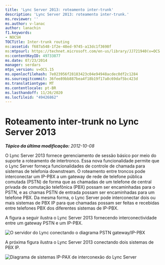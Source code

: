 ```yaml
---
title: 'Lync Server 2013: roteamento inter-trunk'
description: 'Lync Server 2013: roteamento inter-trunk.'
ms.reviewer: ''
ms.author: v-lanac
author: lanachin
f1.keywords:
- NOCSH
TOCTitle: Inter-trunk routing
ms:assetid: f687a548-1f2e-48ed-9745-a13dc1f3698f
ms:mtpsurl: https://technet.microsoft.com/en-us/library/JJ721940(v=OCS.15)
ms:contentKeyID: 49733877
ms.date: 07/23/2014
manager: serdars
mtps_version: v=OCS.15
ms.openlocfilehash: 7e023956f28183423c04e94948acdec0df2c1284
ms.sourcegitcommit: 36fee89bb887bea4f18b19f17a8c69daf5bc423d
ms.translationtype: MT
ms.contentlocale: pt-BR
ms.lasthandoff: 11/26/2020
ms.locfileid: "49426862"
---
```

# <a name="inter-trunk-routing-in-lync-server-2013"></a>Roteamento inter-trunk no Lync Server 2013

<div data-xmlns="http://www.w3.org/1999/xhtml">

<div class="topic" data-xmlns="http://www.w3.org/1999/xhtml" data-msxsl="urn:schemas-microsoft-com:xslt" data-cs="https://msdn.microsoft.com/">

<div data-asp="https://msdn2.microsoft.com/asp">



</div>

<div id="mainSection">

<div id="mainBody">

<span> </span>

_**Tópico da última modificação:** 2012-10-08_

O Lync Server 2013 fornece gerenciamento de sessão básico por meio do suporte a roteamento de intertronco. Essa nova funcionalidade permite que o Lync Server forneça funcionalidades de controle de chamada para sistemas de telefonia downstream. O roteamento entre troncos pode interconectar um IP-PBX a um gateway de rede de telefone pública comutada (PSTN) de forma que as chamadas de um telefone de central privada de comutação telefônica (PBX) possam ser encaminhadas para o PSTN, e as chamas PSTN de entrada possam ser encaminhadas para um telefone PBX. Da mesma forma, o Lync Server pode interconectar dois ou mais sistemas de PBX IP para que chamadas possam ser feitas e recebidas entre telefones PBX dos diferentes sistemas de IP-PBX.

A figura a seguir ilustra o Lync Server 2013 fornecendo interconectividade entre um gateway PSTN e um IP-PBX.

![O servidor do Lync conectando o diagrama PSTN gateway/IP-PBX](images/JJ721940.cc3858ca-2ee3-4d51-8a51-db078366b50b(OCS.15).jpg "O servidor do Lync conectando o diagrama PSTN gateway/IP-PBX")

A próxima figura ilustra o Lync Server 2013 conectando dois sistemas de PBX IP.

![Diagrama de sistemas IP-PAX de interconexão do Lync Server](images/JJ721940.6ba18ec9-df70-498a-9cf7-7fc41e5ec432(OCS.15).jpg "Diagrama de sistemas IP-PAX de interconexão do Lync Server")

</div>

<span> </span>

</div>

</div>

</div>

